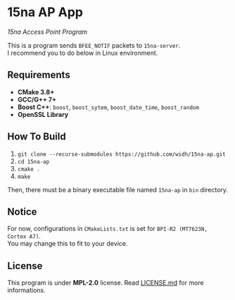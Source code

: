 # 15na AP App

<i>15na Access Point Program</i>

This is a program sends `BFEE_NOTIF` packets to `15na-server`.\
I recommend you to do below in Linux environment.

## Requirements

-   **CMake 3.8+**
-   **GCC/G++ 7+**
-   **Boost C++**: `boost`, `boost_sytem`, `boost_date_time`, `boost_random`
-   **OpenSSL Library**

## How To Build

1. `git clone --recurse-submodules https://github.com/widh/15na-ap.git`
2. `cd 15na-ap`
3. `cmake .`
4. `make`

Then, there must be a binary executable file named `15na-ap` in `bin` directory.

## Notice

For now, configurations in `CMakeLists.txt` is set for `BPI-R2 (MT7623N, Cortex A7)`.\
You may change this to fit to your device.

## License

This program is under **MPL-2.0** license. Read [LICENSE.md](LICENSE.md) for more informations.
